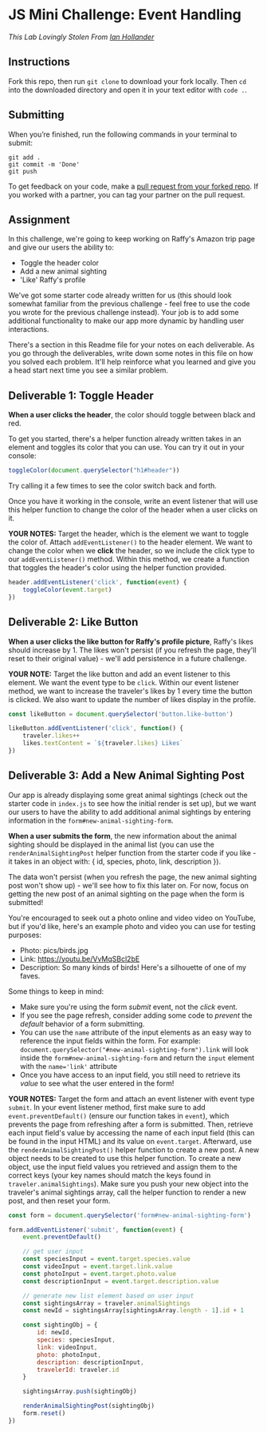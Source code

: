 # JS Mini Challenge: Event Handling

*This Lab Lovingly Stolen From [Ian Hollander](https://github.com/ihollander)*

## Instructions

Fork this repo, then run `git clone` to download your fork locally. Then `cd` into the downloaded directory and open it in your text editor with `code .`.

## Submitting

When you’re finished, run the following commands in your terminal to submit:

```
git add .
git commit -m 'Done'
git push
```

To get feedback on your code, make a [pull request from your forked repo](https://docs.github.com/en/github/collaborating-with-issues-and-pull-requests/creating-a-pull-request-from-a-fork). If you worked with a partner, you can tag your partner on the pull request.

## Assignment

In this challenge, we're going to keep working on Raffy's Amazon trip page and give our users the ability to:

- Toggle the header color
- Add a new animal sighting
- 'Like' Raffy's profile 

We've got some starter code already written for us (this should look somewhat familiar from the previous challenge - feel free to use the code you wrote for the previous challenge instead). Your job is to add some additional functionality to make our app more dynamic by handling user interactions.

There's a section in this Readme file for your notes on each deliverable. As you go through the deliverables, write down some notes in this file on how you solved each problem. It'll help reinforce what you learned and give you a head start next time you see a similar problem.

## Deliverable 1: Toggle Header

**When a user clicks the header**, the color should toggle between black and red. 

To get you started, there's a helper function already written takes in an element and toggles its color that you can use. You can try it out in your console:

```js
toggleColor(document.querySelector("h1#header"))
```

Try calling it a few times to see the color switch back and forth. 

Once you have it working in the console, write an event listener that will use this helper function to change the color of the header when a user clicks on it.

**YOUR NOTES:**
Target the header, which is the element we want to toggle the color of. Attach `addEventListener()` to the header element. We want to change the color when we **click** the header, so we include the click type to our `addEventListener()` method. Within this method, we create a function that toggles the header's color using the helper function provided.
```js
header.addEventListener('click', function(event) {
    toggleColor(event.target)
})
```

## Deliverable 2: Like Button

**When a user clicks the like button for Raffy's profile picture**, Raffy's likes should increase by 1. The likes won't persist (if you refresh the page, they'll reset to their original value) - we'll add persistence in a future challenge.

**YOUR NOTE:**
Target the like button and add an event listener to this element. We want the event type to be `click`. Within our event listener method, we want to increase the traveler's likes by 1 every time the button is clicked. We also want to update the number of likes display in the profile.
```js
const likeButton = document.querySelector('button.like-button')

likeButton.addEventListener('click', function() {
    traveler.likes++
    likes.textContent = `${traveler.likes} Likes`
})
```

## Deliverable 3: Add a New Animal Sighting Post

Our app is already displaying some great animal sightings (check out the starter code in `index.js` to see how the initial render is set up), but we want our users to have the ability to add additional animal sightings by entering information in the `form#new-animal-sighting-form`.

**When a user submits the form**, the new information about the animal sighting should be displayed in the animal list (you can use the `renderAnimalSightingPost` helper function from the starter code if you like - it takes in an object with: { id, species, photo, link, description }).

The data won't persist (when you refresh the page, the new animal sighting post won't show up) - we'll see how to fix this later on. For now, focus on getting the new post of an animal sighting on the page when the form is submitted!

You're encouraged to seek out a photo online and video video on YouTube, but if you'd like, here's an example photo and video you can use for testing purposes:

- Photo: pics/birds.jpg
- Link: https://youtu.be/VvMqSBcl2bE
- Description: So many kinds of birds! Here's a silhouette of one of my faves.

Some things to keep in mind:

- Make sure you're using the form *submit* event, not the *click* event.
- If you see the page refresh, consider adding some code to *prevent* the *default* behavior of a form submitting.
- You can use the `name` attribute of the input elements as an easy way to reference the input fields within the form. For example: `document.querySelector("#new-animal-sighting-form").link` will look inside the `form#new-animal-sighting-form` and return the `input` element with the `name='link'` attribute
- Once you have access to an input field, you still need to retrieve its *value* to see what the user entered in the form!

**YOUR NOTES:**
Target the form and attach an event listener with event type `submit`. In your event listener method, first make sure to add `event.preventDefault()` (ensure our function takes in `event`), which prevents the page from refreshing after a form is submitted. Then, retrieve each input field's value by accessing the name of each input field (this can be found in the input HTML) and its value on `event.target`. Afterward, use the `renderAnimalSightingPost()` helper function to create a new post. A new object needs to be created to use this helper function. To create a new object, use the input field values you retrieved and assign them to the correct keys (your key names should match the keys found in `traveler.animalSightings`). Make sure you push your new object into the traveler's animal sightings array, call the helper function to render a new post, and then reset your form.
```js
const form = document.querySelector('form#new-animal-sighting-form')

form.addEventListener('submit', function(event) {
    event.preventDefault()

    // get user input
    const speciesInput = event.target.species.value
    const videoInput = event.target.link.value
    const photoInput = event.target.photo.value
    const descriptionInput = event.target.description.value

    // generate new list element based on user input
    const sightingsArray = traveler.animalSightings
    const newId = sightingsArray[sightingsArray.length - 1].id + 1

    const sightingObj = {
        id: newId,
        species: speciesInput,
        link: videoInput,
        photo: photoInput,
        description: descriptionInput,
        travelerId: traveler.id
    }

    sightingsArray.push(sightingObj)

    renderAnimalSightingPost(sightingObj)
    form.reset()
})
```

